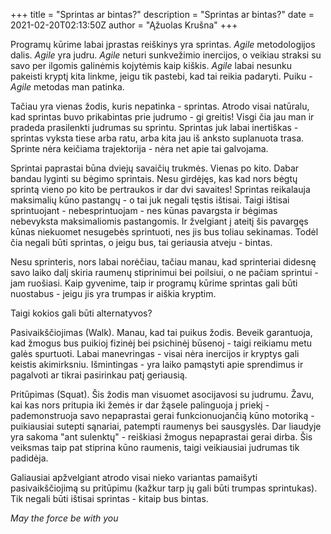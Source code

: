 +++
title = "Sprintas ar bintas?"
description = "Sprintas ar bintas?"
date = 2021-02-20T02:13:50Z
author = "Ąžuolas Krušna"
+++

Programų kūrime labai įprastas reiškinys yra sprintas. _Agile_ metodologijos dalis. _Agile_ yra judru. _Agile_ neturi sunkvežimio inercijos, o veikiau straksi su savo per ilgomis galinėmis kojytėmis kaip kiškis. _Agile_ labai nesunku pakeisti kryptį kita linkme, jeigu tik pastebi, kad tai reikia padaryti. Puiku - _Agile_ metodas man patinka.

Tačiau yra vienas žodis, kuris nepatinka - sprintas. Atrodo visai natūralu, kad sprintas buvo prikabintas prie judrumo - gi greitis! Visgi čia jau man ir pradeda prasilenkti judrumas su sprintu. Sprintas juk labai inertiškas - sprintas vyksta tiese arba ratu, arba kita jau iš anksto suplanuota trasa. Sprinte nėra keičiama trajektorija - nėra net apie tai galvojama.

Sprintai paprastai būna dviejų savaičių trukmės. Vienas po kito. Dabar bandau lyginti su bėgimo sprintais. Nesu girdėjęs, kas kad nors bėgtų sprintą vieno po kito be pertraukos ir dar dvi savaites! Sprintas reikalauja maksimalių kūno pastangų - o tai juk negali tęstis ištisai. Taigi ištisai sprintuojant - nebesprintuojam - nes kūnas pavargsta ir bėgimas nebevyksta maksimaliomis pastangomis. Ir žvelgiant į ateitį šis pavargęs kūnas niekuomet nesugebės sprintuoti, nes jis bus toliau sekinamas. Todėl čia negali būti sprintas, o jeigu bus, tai geriausia atveju - bintas.

Nesu sprinteris, nors labai norėčiau, tačiau manau, kad sprinteriai didesnę savo laiko dalį skiria raumenų stiprinimui bei poilsiui, o ne pačiam sprintui - jam ruošiasi. Kaip gyvenime, taip ir programų kūrime sprintas gali būti nuostabus - jeigu jis yra trumpas ir aiškia kryptim.

Taigi kokios gali būti alternatyvos?

Pasivaikščiojimas (Walk). Manau, kad tai puikus žodis. Beveik garantuoja, kad žmogus bus puikioj fizinėj bei psichinėj būsenoj - taigi reikiamu metu galės spurtuoti. Labai manevringas - visai nėra inercijos ir kryptys gali keistis akimirksniu. Išmintingas - yra laiko pamąstyti apie sprendimus ir pagalvoti ar tikrai pasirinkau patį geriausią.

Pritūpimas (Squat). Šis žodis man visuomet asocijavosi su judrumu. Žavu, kai kas nors pritupia iki žemės ir dar žąsele palinguoja į priekį - pademonstruoja savo nepaprastai gerai funkcionuojančią kūno motoriką - puikiausiai sutepti sąnariai, patempti raumenys bei sausgyslės. Dar liaudyje yra sakoma "ant sulenktų" - reiškiasi žmogus nepaprastai gerai dirba. Šis veiksmas taip pat stiprina kūno raumenis, taigi veikiausiai judrumas tik padidėja.

Galiausiai apžvelgiant atrodo visai nieko variantas pamaišyti pasivaikščiojimą su pritūpimu (kažkur tarp jų gali būti trumpas sprintukas). Tik negali būti ištisai sprintas - kitaip bus bintas.

_May the force be with you_
